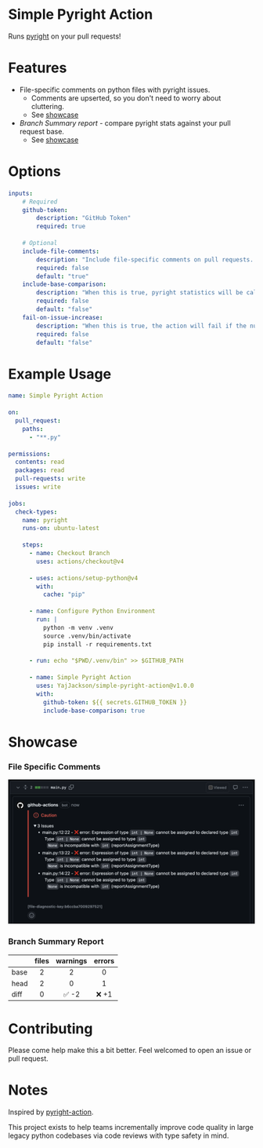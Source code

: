 # Simple Pyright Action
Runs [pyright](https://github.com/microsoft/pyright) on your pull requests!

# Features
- File-specific comments on python files with pyright issues.
  - Comments are upserted, so you don't need to worry about cluttering.
  - See [showcase](#file-specific-comments)
- _Branch Summary report_ - compare pyright stats against your pull request base.
  - See [showcase](#branch-summary-report)

# Options
```yaml
inputs:
    # Required
    github-token:
        description: "GitHub Token"
        required: true

    # Optional
    include-file-comments:
        description: "Include file-specific comments on pull requests. Comments are upserted."
        required: false
        default: "true"
    include-base-comparison:
        description: "When this is true, pyright statistics will be calculated for the whole project on both the base and head."
        required: false
        default: "false"
    fail-on-issue-increase:
        description: "When this is true, the action will fail if the number of issues increases from the base to the head."
        required: false
        default: "false"
```

# Example Usage
```yaml
name: Simple Pyright Action

on:
  pull_request:
    paths:
      - "**.py"

permissions:
  contents: read
  packages: read
  pull-requests: write
  issues: write

jobs:
  check-types:
    name: pyright
    runs-on: ubuntu-latest

    steps:
      - name: Checkout Branch
        uses: actions/checkout@v4

      - uses: actions/setup-python@v4
        with:
          cache: "pip"

      - name: Configure Python Environment
        run: |
          python -m venv .venv
          source .venv/bin/activate
          pip install -r requirements.txt

      - run: echo "$PWD/.venv/bin" >> $GITHUB_PATH

      - name: Simple Pyright Action
        uses: YajJackson/simple-pyright-action@v1.0.0
        with:
          github-token: ${{ secrets.GITHUB_TOKEN }}
          include-base-comparison: true
```

# Showcase
### File Specific Comments
![File specific pyright analytics.](./docs/file_specific_comment.png)

### Branch Summary Report
| | files | warnings | errors |
| --- | :--: | :--: | :--: |
| base | 2 | 2 | 0 |
| head | 2 | 0 | 1 |
| diff | 0 | ✅ -2 | ❌ +1 |

# Contributing
Please come help make this a bit better.
Feel welcomed to open an issue or pull request.

# Notes
Inspired by [pyright-action](https://github.com/jakebailey/pyright-action).

This project exists to help teams incrementally improve code quality in large legacy python codebases via code reviews with type safety in mind.
